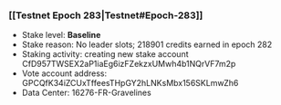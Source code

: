 ### [[Testnet Epoch 283|Testnet#Epoch-283]]
* Stake level: **Baseline**
* Stake reason: No leader slots; 218901 credits earned in epoch 282
* Staking activity: creating new stake account CfD957TWSEX2aP1iaEg6izFZekzxUMwh4b1NQrVF7m2p
* Vote account address: GPCQfK34iZCUxTffeesTHpGY2hLNKsMbx156SKLmwZh6
* Data Center: 16276-FR-Gravelines
